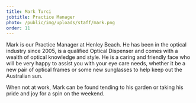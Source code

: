 ```yaml
---
title: Mark Turci
jobtitle: Practice Manager
photo: /public/img/uploads/staff/mark.png
order: 11
---
```


Mark is our Practice Manager at Henley Beach. He has been in the optical industry since 2005, is a qualified Optical Dispenser and comes with a wealth of optical knowledge and style. He is a caring and friendly face who will be very happy to assist you with your eye care needs, whether it be a new pair of optical frames or some new sunglasses to help keep out the Australian sun.

When not at work, Mark can be found tending to his garden or taking his pride and joy for a spin on the weekend.
